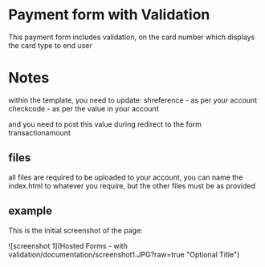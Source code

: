 # Payment form with Validation

This payment form includes validation, on the card number which displays the card type to end user


# Notes

within the template, you need to update:
shreference - as per your account
checkcode - as per the value in your account

and you need to post this value during redirect to the form
transactionamount

## files 

all files are required to be uploaded to your account, you can name the index.html to whatever you require, but the other files must be as provided

## example

This is the initial screenshot of the page:

![screenshot 1](Hosted Forms - with validation/documentation/screenshot1.JPG?raw=true "Optional Title")